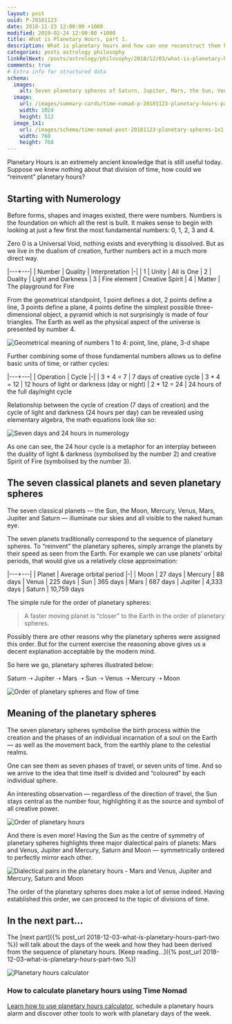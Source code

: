 ```yaml
---
layout: post
uuid: P-20181123
date: 2018-11-23 12:00:00 +1000
modified: 2019-02-24 12:00:00 +1000
title: What is Planetary Hours, part 1.
description: What is planetary hours and how can one reconstruct them knowing some basic numerology and common sense.
categories: posts astrology philosophy
linkRelNext: /posts/astrology/philosophy/2018/12/03/what-is-planetary-hours-part-two.html
comments: true
# Extra info for structured data
schema:
  images:
    alt: Seven planetary spheres of Saturn, Jupiter, Mars, the Sun, Venus, Mercury, the Moon above the planet Earth.
  image:
    url: /images/summary-cards/time-nomad-p-20181123-planetary-hours-part-one.jpg
    width: 1024
    height: 512
  image_1x1:
    url: /images/schema/time-nomad-post-20181123-planetary-spheres-1x1.jpg
    width: 760
    height: 760
---
```


Planetary Hours is an extremely ancient knowledge that is still useful today. Suppose we knew nothing about that division of time, how could we “reinvent” planetary hours?

## Starting with Numerology

Before forms, shapes and images existed, there were numbers. Numbers is the foundation on which all the rest is built. It makes sense to begin with looking at just a few first the most fundamental numbers: 0, 1, 2, 3 and 4.

Zero 0 is a Universal Void, nothing exists and everything is dissolved. But as we live in the dualism of creation, further numbers act in a much more direct way.

|---+---|
| Number | Quality | Interpretation
|-|
| 1 | Unity | All is One
| 2 | Duality | Light and Darkness
| 3 | Fire element | Creative Spirit
| 4 | Matter | The playground for Fire

From the geometrical standpoint, 1 point defines a dot, 2 points define a line, 3 points define a plane, 4 points define the simplest possible three-dimensional object, a pyramid which is not surprisingly is made of four triangles. The Earth as well as the physical aspect of the universe is presented by number 4.

![Geometrical meaning of numbers 1 to 4: point, line, plane, 3-d shape](/images/illustrations/time-nomad-fig-geometry-points-1-to-4.png "Geometrical meaning of numbers 1 to 4: point, line, plane, 3-d shape")

Further combining some of those fundamental numbers allows us to define basic units of time, or rather cycles:

|---+---|
| Operation | Cycle
|-|
| 3 + 4 = 7 | 7 days of creative cycle
| 3 * 4 = 12 | 12 hours of light or darkness (day or night)
| 2 * 12 = 24 | 24 hours of the full day/night cycle

Relationship between the cycle of creation (7 days of creation) and the cycle of light and darkness (24 hours per day) can be revealed using elementary algebra, the math equations look like so:

![Seven days and 24 hours in numerology](/images/illustrations/time-nomad-fig-numerology-7-and-24.png "Seven days and 24 hours in numerology")

As one can see, the 24 hour cycle is a metaphor for an interplay between the duality  of light & darkness (symbolised by the number 2) and creative Spirit of Fire (symbolised by the number 3).

## The seven classical planets and seven planetary spheres

The seven classical planets — the Sun, the Moon, Mercury, Venus, Mars, Jupiter and Saturn — illuminate our skies and all visible to the naked human eye.

The seven planets traditionally correspond to the sequence of planetary spheres. To “reinvent” the planetary spheres, simply arrange the planets by their speed as seen from the Earth. For example we can use planets’ orbital periods, that would give us a relatively close approximation:

|---+---|
| Planet | Average orbital period
|-|
| Moon | 27 days
| Mercury | 88 days
| Venus | 225 days
| Sun | 365 days
| Mars | 687 days
| Jupiter | 4,333 days
| Saturn | 10,759 days

The simple rule for the order of planetary spheres:

> A faster moving planet is “closer” to the Earth in the order of planetary spheres.

Possibly there are other reasons why the planetary spheres were assigned this order. But for the current exercise the reasoning above gives us a decent explanation acceptable by the modern mind.

So here we go, planetary spheres illustrated below:

Saturn ➝ Jupiter ➝ Mars ➝ Sun ➝ Venus ➝ Mercury ➝ Moon

![Order of planetary spheres and flow of time](/images/illustrations/time-nomad-fig-planetary-spheres-flow-of-time.png "Order of planetary spheres and flow of time")

## <a id="meaning-of-planetary-spheres"></a>Meaning of the planetary spheres

The seven planetary spheres symbolise the birth process within the creation and the phases of an individual incarnation of a soul on the Earth — as well as the movement back, from the earthly plane to the celestial realms.

One can see them as seven phases of travel, or seven units of time. And so we arrive to the idea that time itself is divided and “coloured” by each individual sphere.

An interesting observation — regardless of the direction of travel, the Sun stays central as the number four, highlighting it as the source and symbol of all creative power.

![Order of planetary hours](/images/illustrations/time-nomad-fig-planetary-hours-order.png "Order of planetary hours")

And there is even more! Having the Sun as the centre of symmetry of planetary spheres highlights three major dialectical pairs of planets: Mars and Venus, Jupiter and Mercury, Saturn and Moon — symmetrically ordered to perfectly mirror each other.

![Dialectical pairs in the planetary hours - Mars and Venus, Jupiter and Mercury, Saturn and Moon](/images/illustrations/time-nomad-fig-planetary-hours-dialectical-pairs.png "Dialectical pairs in the planetary hours - Mars and Venus, Jupiter and Mercury, Saturn and Moon")

The order of the planetary spheres does make a lot of sense indeed. Having established this order, we can proceed to the topic of divisions of time.

## In the next part…

The [next part]({% post_url 2018-12-03-what-is-planetary-hours-part-two %}) will talk about the days of the week and how they had been derived from the sequence of planetary hours. [Keep reading…]({% post_url 2018-12-03-what-is-planetary-hours-part-two %})

<div class="container doc-ref-box">
  <div class="row">
    <div class="col-3">
      <div class="row">
        <img class="lazyload post-icon" data-src="/images/schema/time-nomad-docs-planetary-hours-calculator-1x1.jpg" alt="Planetary hours calculator">
      </div>
    </div>
    <div class="col-9">
      <div class="row">
        <h3>How to calculate planetary hours using Time Nomad</h3>
        <p><a href="/documentation/planetary-hours-calculator.html">Learn how to use planetary hours calculator</a>, schedule a planetary hours alarm and discover other tools to work with planetary days of the week.</p>
      </div>
    </div>
  </div>
</div>
<div class="float-clear"></div>